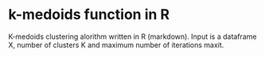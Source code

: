 # k-medoids function in R
K-medoids clustering alorithm written in R (markdown).
Input is a dataframe X, number of clusters K and maximum number of iterations maxit.
